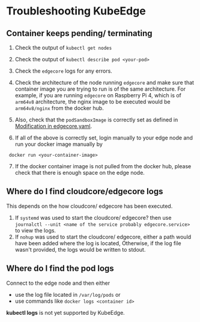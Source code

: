 # Troubleshooting KubeEdge

## Container keeps pending/ terminating

1. Check the output of `kubectl get nodes`
2. Check the output of `kubectl describe pod <your-pod>`
3. Check the `edgecore` logs for any errors.
4. Check the architecture of the node running `edgecore` and make sure that container image you are trying to run is of the same architecture.
   For example, if you are running `edgecore` on Raspberry Pi 4, which is of `arm64v8` architecture, the nginx image to be executed would be `arm64v8/nginx` from the docker hub.

5. Also, check that the `podSandboxImage` is correctly set as defined in [Modification in edgecore.yaml](https://github.com/kubeedge/kubeedge/blob/master/docs/setup/kubeedge_configure.md#modification-in-edgecoreyaml).

6. If all of the above is correctly set, login manually to your edge node and run your docker image manually by

  ```shell
   docker run <your-container-image>
  ```
  
7. If the docker container image is not pulled from the docker hub, please check that there is enough space on the edge node.

## Where do I find cloudcore/edgecore logs

This depends on the how cloudcore/ edgecore has been executed.

1. If `systemd` was used to start the cloudcore/ edgecore? then use `journalctl --unit <name of the service probably edgecore.service>` to view the logs.
2. If `nohup` was used to start the cloudcore/ edgecore, either a path would have been added where the log is located, Otherwise, if the log file wasn't provided, the logs would be written to stdout.

## Where do I find the pod logs

Connect to the edge node and then either

- use the log file located in `/var/log/pods` or
- use commands like `docker logs <container id>`

**kubectl logs** is not yet supported by KubeEdge.
